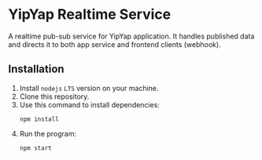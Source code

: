 # YipYap Realtime Service

A realtime pub-sub service for YipYap application. It handles published data and directs it to both app service and frontend clients (webhook).

## Installation

1. Install `nodejs` `LTS` version on your machine.
2. Clone this repository.
3. Use this command to install dependencies:
   ```
   npm install
   ```
4. Run the program:
   ```
   npm start
   ```
